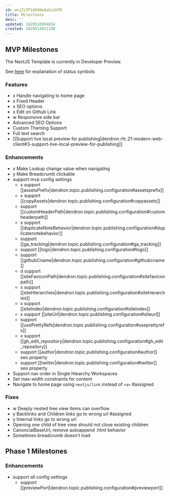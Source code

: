```yaml
---
id: wnjZiTP1UEW9e0aGz1HT0
title: Milestones
desc: ''
updated: 1629516994054
created: 1629514021198
---
```


## MVP Milestones

The NextJS Template is currently in Developer Preview. 

See [here](https://handbook.dendron.so/notes/0292b34e-47eb-4499-8f49-d9891accdb3d.html) for explanation of status symbols

### Features
- x Handle navigating to home page
- x Fixed Header
- x SEO options
- x Edit on Github Link
- w Responsive side bar 
-   Advanced SEO Options 
-   Custom Theming Support
-   Full text search
-   [[Support live local preview for publishing|dendron.rfc.21-modern-web-client#3-support-live-local-preview-for-publishing]]

### Enhancements
- x Make Lookup change value when navigating
- y Make Breadcrumb clickable 
- support mvp config settings
  - x support [[assetsPrefix|dendron.topic.publishing.configuration#assetsprefix]]
  - x support [[copyAssets|dendron.topic.publishing.configuration#copyassets]]
  -   support [[customHeaderPath|dendron.topic.publishing.configuration#customheaderpath]]
  - x support [[duplicateNoteBehavior|dendron.topic.publishing.configuration#duplicatenotebehavior]]
  -   support [[ga_tracking|dendron.topic.publishing.configuration#ga_tracking]]
  -   support [[logo|dendron.topic.publishing.configuration#logo]]
  -   support [[githubCname|dendron.topic.publishing.configuration#githubcname]]
  - d support [[siteFaviconPath|dendron.topic.publishing.configuration#sitefaviconpath]]
  - x support [[siteHierarchies|dendron.topic.publishing.configuration#sitehierarchies]]
  - x support [[siteIndex|dendron.topic.publishing.configuration#siteindex]]
  - x support [[siteUrl|dendron.topic.publishing.configuration#siteurl]]
  -   support [[usePrettyRefs|dendron.topic.publishing.configuration#useprettyrefs]]
  - x support [[gh_edit_repository|dendron.topic.publishing.configuration#gh_edit_repository]]
  -   support [[author|dendron.topic.publishing.configuration#author]] seo property
  -   support [[twitter|dendron.topic.publishing.configuration#twitter]] seo property
-   Support nav order in Single Hiearchy Workspaces
-   Set max-width constraints for content 
-   Navigate to home page using `nextjs/link` instead of `<a>` #assigned

### Fixes
- w Deeply nested tree view items can overflow 
- y Backlinks and Children links go to wrong url #assigned
- y Internal links go to wrong url  
-   Opening one child of tree view should not close existing children
-   CanoncialBaseUrl, remove autoappend .html behavior
-   Sometimes breadcrumb doesn't load

## Phase 1 Milestones

### Enhancements
- support all config settings
  -   support [[previewPort|dendron.topic.publishing.configuration#previewport]]